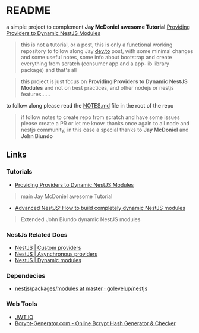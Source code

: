 # README

a simple project to complement **Jay McDoniel awesome Tutorial** [Providing Providers to Dynamic NestJS Modules](https://dev.to/nestjs/providing-providers-to-dynamic-nestjs-modules-1i6n)

> this is not a tutorial, or a post, this is only a functional working repository to follow along Jay [dev.to](https://dev.to) post, with some minimal changes and some useful notes, some info about bootstrap and create everything from scratch (consumer app and a app-lib library package) and that's all

> this project is just focus on **Providing Providers to Dynamic NestJS Modules** and not on best practices, and other nodejs or nestjs features......

to follow along please read the [NOTES.md](NOTES.md) file in the root of the repo

> if follow notes to create repo from scratch and have some issues please create a PR or let me know. thanks once again to all node and nestjs community, in this case a special thanks to **Jay McDoniel** and **John Biundo**

## Links

### Tutorials

- [Providing Providers to Dynamic NestJS Modules](https://dev.to/nestjs/providing-providers-to-dynamic-nestjs-modules-1i6n)

> main Jay McDoniel awesome Tutorial

- [Advanced NestJS: How to build completely dynamic NestJS modules](https://dev.to/nestjs/advanced-nestjs-how-to-build-completely-dynamic-nestjs-modules-1370)

> Extended John Biundo dynamic NestJS modules

### NestJs Related Docs

- [NestJS | Custom providers](https://docs.nestjs.com/fundamentals/custom-providers)
- [NestJS | Asynchronous providers](https://docs.nestjs.com/fundamentals/async-providers)
- [NestJS | Dynamic modules](https://docs.nestjs.com/fundamentals/dynamic-modules)

### Dependecies

- [nestjs/packages/modules at master · golevelup/nestjs](https://github.com/golevelup/nestjs/tree/master/packages/modules)

### Web Tools

- [JWT.IO](https://jwt.io/)
- [Bcrypt-Generator.com - Online Bcrypt Hash Generator & Checker](https://bcrypt-generator.com/)
